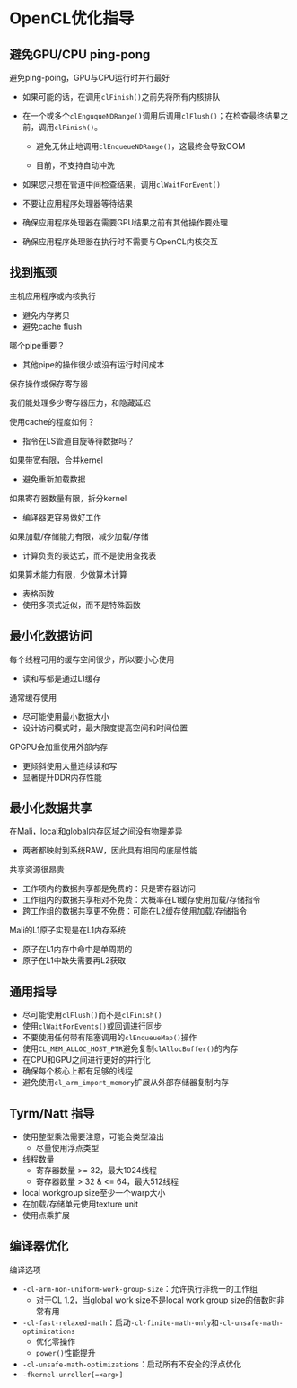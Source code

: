 # OpenCL优化指导

## 避免GPU/CPU ping-pong

避免ping-poing，GPU与CPU运行时并行最好

* 如果可能的话，在调用`clFinish()`之前先将所有内核排队

* 在一个或多个`clEnguqueNDRange()`调用后调用`clFlush()`；在检查最终结果之前，调用`clFinish()`。

  * 避免无休止地调用`clEnqueueNDRange()`，这最终会导致OOM

  * 目前，不支持自动冲洗

* 如果您只想在管道中间检查结果，调用`clWaitForEvent()`
* 不要让应用程序处理器等待结果
* 确保应用程序处理器在需要GPU结果之前有其他操作要处理
* 确保应用程序处理器在执行时不需要与OpenCL内核交互



## 找到瓶颈

主机应用程序或内核执行

* 避免内存拷贝
* 避免cache flush



哪个pipe重要？

* 其他pipe的操作很少或没有运行时间成本



保存操作或保存寄存器

我们能处理多少寄存器压力，和隐藏延迟



使用cache的程度如何？

* 指令在LS管道自旋等待数据吗？



如果带宽有限，合并kernel

* 避免重新加载数据



如果寄存器数量有限，拆分kernel

* 编译器更容易做好工作



如果加载/存储能力有限，减少加载/存储

* 计算负责的表达式，而不是使用查找表



如果算术能力有限，少做算术计算

* 表格函数
* 使用多项式近似，而不是特殊函数





## 最小化数据访问

每个线程可用的缓存空间很少，所以要小心使用

* 读和写都是通过L1缓存



通常缓存使用

* 尽可能使用最小数据大小
* 设计访问模式时，最大限度提高空间和时间位置



GPGPU会加重使用外部内存

* 更倾斜使用大量连续读和写
* 显著提升DDR内存性能





## 最小化数据共享

在Mali，local和global内存区域之间没有物理差异

* 两者都映射到系统RAW，因此具有相同的底层性能



共享资源很昂贵

* 工作项内的数据共享都是免费的：只是寄存器访问
* 工作组内的数据共享相对不免费：大概率在L1缓存使用加载/存储指令
* 跨工作组的数据共享更不免费：可能在L2缓存使用加载/存储指令



Mali的L1原子实现是在L1内存系统

* 原子在L1内存中命中是单周期的
* 原子在L1中缺失需要再L2获取





## 通用指导

* 尽可能使用`clFlush()`而不是`clFinish()`
* 使用`clWaitForEvents()`或回调进行同步
* 不要使用任何带有阻塞调用的`clEnqueueMap()`操作
* 使用`CL_MEM_ALLOC_HOST_PTR`避免复制`clAllocBuffer()`的内存
* 在CPU和GPU之间进行更好的并行化
* 确保每个核心上都有足够的线程
* 避免使用`cl_arm_import_memory`扩展从外部存储器复制内存





## Tyrm/Natt 指导

* 使用整型乘法需要注意，可能会类型溢出
  * 尽量使用浮点类型
* 线程数量
  * 寄存器数量 >= 32，最大1024线程
  * 寄存器数量 > 32 & <= 64，最大512线程
* local workgroup size至少一个warp大小
* 在加载/存储单元使用texture unit
* 使用点乘扩展





## 编译器优化

编译选项

* `-cl-arm-non-uniform-work-group-size`：允许执行非统一的工作组
  * 对于CL 1.2，当global work size不是local work group size的倍数时非常有用
* `-cl-fast-relaxed-math`：启动`-cl-finite-math-only`和`-cl-unsafe-math-optimizations`
  * 优化零操作
  * `power()`性能提升
* `-cl-unsafe-math-optimizations`：启动所有不安全的浮点优化
* `-fkernel-unroller[=<arg>]`